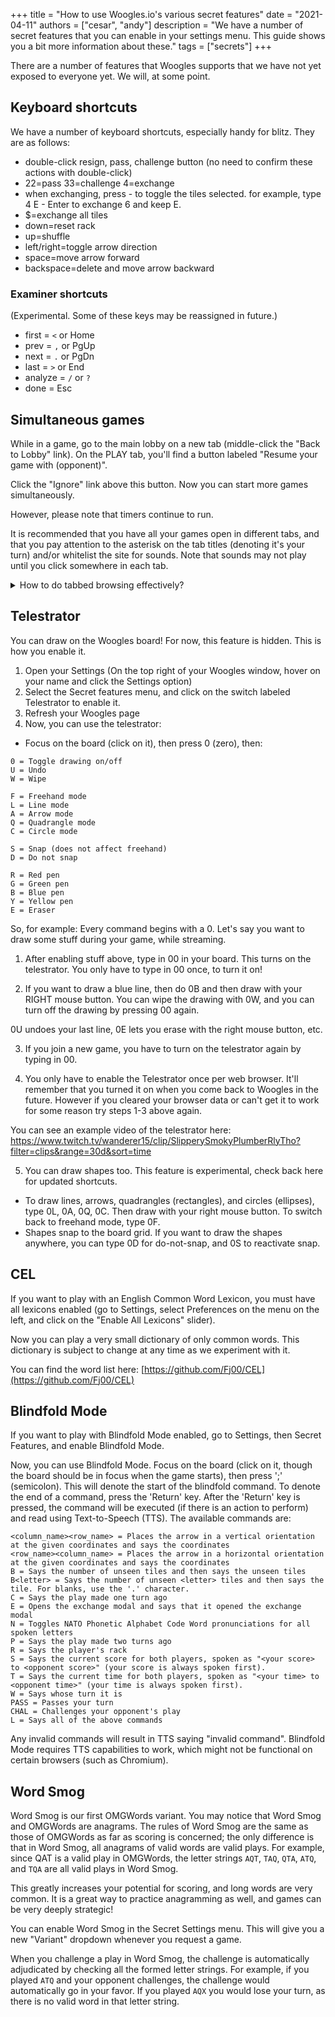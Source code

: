 +++
title = "How to use Woogles.io's various secret features"
date = "2021-04-11"
authors = ["cesar", "andy"]
description = "We have a number of secret features that you can enable in your settings menu. This guide shows you a bit more information about these."
tags = ["secrets"]
+++

There are a number of features that Woogles supports that we have not yet exposed to everyone yet. We will, at some point.

## Keyboard shortcuts

We have a number of keyboard shortcuts, especially handy for blitz. They are as follows:

- double-click resign, pass, challenge button (no need to confirm these actions with double-click)
- 22=pass 33=challenge 4=exchange
- when exchanging, press - to toggle the tiles selected. for example, type 4 E - Enter to exchange 6 and keep E.
- $=exchange all tiles
- down=reset rack
- up=shuffle
- left/right=toggle arrow direction
- space=move arrow forward
- backspace=delete and move arrow backward

### Examiner shortcuts

(Experimental. Some of these keys may be reassigned in future.)
- first = `<` or Home
- prev = `,` or PgUp
- next = `.` or PgDn
- last = `>` or End
- analyze = `/` or `?`
- done = Esc

## Simultaneous games

While in a game, go to the main lobby on a new tab (middle-click the "Back to Lobby" link). On the PLAY tab, you'll find a button labeled "Resume your game with (opponent)".

Click the "Ignore" link above this button. Now you can start more games simultaneously.

However, please note that timers continue to run.

It is recommended that you have all your games open in different tabs, and that you pay attention to the asterisk on the tab titles (denoting it's your turn) and/or whitelist the site for sounds. Note that sounds may not play until you click somewhere in each tab.

<details>
<summary>How to do tabbed browsing effectively?</summary>

This is browser-specific. Try these to find out which keys your browser supports:

- open a link in new tab: Cmd+click (Mac), Ctrl+click (Windows), or click the link with the middle mouse button
- switch to next/previous tab: Ctrl+Tab/Ctrl+Shift+Tab, Ctrl+PgDn/Ctrl+PgUp, Cmd+Option+Right/Cmd+Option+Left, Cmd+Shift+}/Cmd+Shift+{
- switch to specific tab: Cmd+1 to Cmd+8 (Mac), Ctrl+1 to Ctrl+8 (Windows)
- switch to last tab: Cmd+9 (Mac), Ctrl+9 (Windows)
- close current tab: Ctrl+w, Ctrl+F4, or click the tab title with the middle mouse button
- reopen last closed tab: Ctrl+Shift+T (Windows), Cmd+Shift+T (Mac)
</details>

## Telestrator

You can draw on the Woogles board! For now, this feature is hidden. This is how you enable it.

1) Open your Settings (On the top right of your Woogles window, hover on your name and click the Settings option)
2) Select the Secret features menu, and click on the switch labeled Telestrator to enable it.
3) Refresh your Woogles page
4) Now, you can use the telestrator:

- Focus on the board (click on it), then press 0 (zero), then:

```
0 = Toggle drawing on/off
U = Undo
W = Wipe

F = Freehand mode
L = Line mode
A = Arrow mode
Q = Quadrangle mode
C = Circle mode

S = Snap (does not affect freehand)
D = Do not snap

R = Red pen
G = Green pen
B = Blue pen
Y = Yellow pen
E = Eraser
```

So, for example:
Every command begins with a 0. Let's say you want to draw some stuff during your game, while streaming.

1) After enabling stuff above, type in 00 in your board. This turns on the telestrator. You only have to type in 00 once, to turn it on! 

2) If you want to draw a blue line, then do 0B and then draw with your RIGHT mouse button. You can wipe the drawing with 0W, and you can turn off the drawing by pressing 00 again.

0U undoes your last line, 0E lets you erase with the right mouse button, etc.

3) If you join a new game, you have to turn on the telestrator again by typing in 00.

4) You only have to enable the Telestrator once per web browser. It'll remember that you turned it on when you come back to Woogles in the future. However if you cleared your browser data or can't get it to work for some reason try steps 1-3 above again.

You can see an example video of the telestrator here: https://www.twitch.tv/wanderer15/clip/SlipperySmokyPlumberRlyTho?filter=clips&range=30d&sort=time

5) You can draw shapes too. This feature is experimental, check back here for updated shortcuts.
- To draw lines, arrows, quadrangles (rectangles), and circles (ellipses), type 0L, 0A, 0Q, 0C. Then draw with your right mouse button. To switch back to freehand mode, type 0F.
- Shapes snap to the board grid. If you want to draw the shapes anywhere, you can type 0D for do-not-snap, and 0S to reactivate snap.

## CEL

If you want to play with an English Common Word Lexicon, you 
must have all lexicons enabled (go to Settings, select Preferences on the menu on the left, and click on the "Enable All Lexicons" slider).

Now you can play a very small dictionary of only common words. This dictionary is subject to change at any time as we experiment with it.

You can find the word list here: [https://github.com/Fj00/CEL](https://github.com/Fj00/CEL)

## Blindfold Mode

If you want to play with Blindfold Mode enabled, go to Settings, then Secret Features, and enable Blindfold Mode.

Now, you can use Blindfold Mode. Focus on the board (click on it, though the board should be in focus when the game starts), then press ';' (semicolon). This will denote the start of the blindfold command. To denote the end of a command, press the 'Return' key. After the 'Return' key is pressed, the command will be executed (if there is an action to perform) and read using Text-to-Speech (TTS). The available commands are:

```
<column_name><row_name> = Places the arrow in a vertical orientation at the given coordinates and says the coordinates
<row_name><column_name> = Places the arrow in a horizontal orientation at the given coordinates and says the coordinates
B = Says the number of unseen tiles and then says the unseen tiles
B<letter> = Says the number of unseen <letter> tiles and then says the tile. For blanks, use the '.' character.
C = Says the play made one turn ago
E = Opens the exchange modal and says that it opened the exchange modal
N = Toggles NATO Phonetic Alphabet Code Word pronunciations for all spoken letters
P = Says the play made two turns ago
R = Says the player's rack
S = Says the current score for both players, spoken as "<your score> to <opponent score>" (your score is always spoken first).
T = Says the current time for both players, spoken as "<your time> to <opponent time>" (your time is always spoken first).
W = Says whose turn it is
PASS = Passes your turn
CHAL = Challenges your opponent's play
L = Says all of the above commands
```

Any invalid commands will result in TTS saying "invalid command". Blindfold Mode requires TTS capabilities to work, which might not be functional on certain browsers (such as Chromium).

## Word Smog

Word Smog is our first OMGWords variant. You may notice that Word Smog and OMGWords are anagrams. The rules of Word Smog are the same as those of OMGWords as far as scoring is concerned; the only difference is that in Word Smog, all anagrams of valid words are valid plays. For example, since QAT is a valid play in OMGWords, the letter strings `AQT`, `TAQ`, `QTA`, `ATQ`, and `TQA` are all valid plays in Word Smog.

This greatly increases your potential for scoring, and long words are very common. It is a great way to practice anagramming as well, and games can be very deeply strategic!

You can enable Word Smog in the Secret Settings menu. This will give you a new "Variant" dropdown whenever you request a game.

When you challenge a play in Word Smog, the challenge is automatically adjudicated by checking all the formed letter strings. For example, if you played `ATQ` and your opponent challenges, the challenge would automatically go in your favor. If you played `AQX` you would lose your turn, as there is no valid word in that letter string.